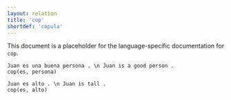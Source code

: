 ```yaml
---
layout: relation
title: 'cop'
shortdef: 'copula'
---
```


This document is a placeholder for the language-specific documentation
for `cop`.

~~~ sdparse
Juan es una buena persona . \n Juan is a good person .
cop(es, persona)
~~~

~~~ sdparse
Juan es alto . \n Juan is tall .
cop(es, alto)
~~~
